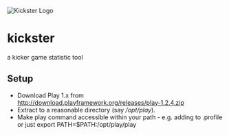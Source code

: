 
![Kickster Logo](https://github.com/phaus/kickster/raw/master/public/img/logo-small.png "Kickster Logo")

kickster
========

a kicker game statistic tool

## Setup

* Download Play 1.x from http://download.playframework.org/releases/play-1.2.4.zip 
* Extract to a reasonable directory (say _/opt/play_).
* Make play command accessible within your path - e.g. adding to .profile or just
    export PATH=$PATH:/opt/play/play